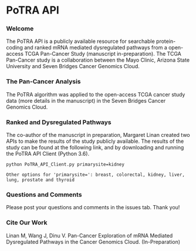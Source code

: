 <h1> PoTRA API </h1>

<h3> Welcome </h3>
<p>The PoTRA API is a publicly available resource for searchable protein-coding and ranked mRNA mediated dysregulated pathways from a open-access TCGA Pan-Cancer Study (manuscript in-preparation). The TCGA Pan-Cancer study is a collaboration between the Mayo Clinic, Arizona State University and Seven Bridges Cancer Genomics Cloud. </p>

<h3> The Pan-Cancer Analysis </h3>
<p>The PoTRA algorithm was applied to the open-access TCGA cancer study data (more details in the manuscript) in the Seven Bridges Cancer Genomics Cloud. </p>

<h3> Ranked and Dysregulated Pathways </h3>
<p>The co-author of the manuscript in preparation, Margaret Linan created two APIs to make the results of the study publicly available.
 The results of the study can be found at the following link, and by downloading and running the PoTRA API Client (Python 3.6). </p>
 
    python PoTRA_API_Client.py primarysite=kidney
    
    Other options for 'primarysite=': breast, colorectal, kidney, liver, lung, prostate and thyroid
<h3>Questions and Comments</h3>
Please post your questions and comments in the issues tab. Thank you!


<h3>Cite Our Work</h3>
Linan M, Wang J, Dinu V. Pan-Cancer Exploration of mRNA Mediated Dysregulated Pathways in the Cancer Genomics Cloud. (In-Preparation)
